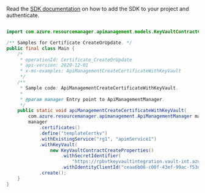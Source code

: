 Read the [SDK documentation](https://github.com/Azure/azure-sdk-for-java/blob/azure-resourcemanager-apimanagement_1.0.0-beta.2/sdk/apimanagement/azure-resourcemanager-apimanagement/README.md) on how to add the SDK to your project and authenticate.

```java

import com.azure.resourcemanager.apimanagement.models.KeyVaultContractCreateProperties;

/** Samples for Certificate CreateOrUpdate. */
public final class Main {
    /*
     * operationId: Certificate_CreateOrUpdate
     * api-version: 2020-12-01
     * x-ms-examples: ApiManagementCreateCertificateWithKeyVault
     */
    /**
     * Sample code: ApiManagementCreateCertificateWithKeyVault.
     *
     * @param manager Entry point to ApiManagementManager.
     */
    public static void apiManagementCreateCertificateWithKeyVault(
        com.azure.resourcemanager.apimanagement.ApiManagementManager manager) {
        manager
            .certificates()
            .define("templateCertkv")
            .withExistingService("rg1", "apimService1")
            .withKeyVault(
                new KeyVaultContractCreateProperties()
                    .withSecretIdentifier(
                        "https://rpbvtkeyvaultintegration.vault-int.azure-int.net/secrets/msitestingCert")
                    .withIdentityClientId("ceaa6b06-c00f-43ef-99ac-f53d1fe876a0"))
            .create();
    }
}
```
